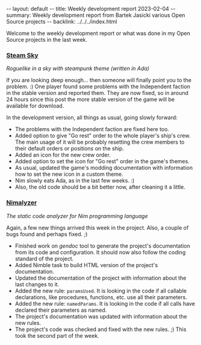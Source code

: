 -- layout: default
-- title: Weekly development report 2023-02-04
-- summary: Weekly development report from Bartek Jasicki various Open Source projects
-- backlink: ../../../index.html

Welcome to the weekly development report or what was done in my Open Source
projects in the last week.

### [Steam Sky](https://www.laeran.pl/repositories/steamsky)

*Roguelike in a sky with steampunk theme (written in Ada)*

If you are looking deep enough... then someone will finally point you to the
problem. :) One player found some problems with the Independent faction in the
stable version and reported them. They are now fixed, so in around 24 hours
since this post the more stable version of the game will be available for
download.

In the development version, all things as usual, going slowly forward:

* The problems with the Independent faction are fixed here too.
* Added option to give "Go rest" order to the whole player's ship's crew.
  The main usage of it will be probably resetting the crew members to their
  default orders or positions on the ship.
* Added an icon for the new crew order.
* Added option to set the icon for "Go rest" order in the game's themes.
* As usual, updated the game's modding documentation with information how to
  set the new icon in a custom theme.
* Nim slowly eats Ada, as in the last few weeks. :)
* Also, the old code should be a bit better now, after cleaning it a little.

### [Nimalyzer](https://www.laeran.pl/repositories/nimalyzer)

*The static code analyzer for Nim programming language*

Again, a few new things arrived this week in the project. Also, a couple of
bugs found and perhaps fixed. ;)

* Finished work on *gendoc* tool to generate the project's documentation from
  its code and configuration. It should now also follow the coding standard of
  the project.
* Added Nimble task to build HTML version of the project's documentation.
* Updated the documentation of the project with information about the last
  changes to it.
* Added the new rule: `paramsUsed`. It is looking in the code if all callable
  declarations, like procedures, functions, etc. use all their parameters.
* Added the new rule: `namedParams`. It is looking in the code if all calls
  have declared their parameters as named.
* The project's documentation was updated with information about the new rules.
* The project's code was checked and fixed with the new rules. ;) This took the
  second part of the week.
